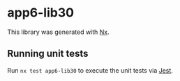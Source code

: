 # app6-lib30

This library was generated with [Nx](https://nx.dev).

## Running unit tests

Run `nx test app6-lib30` to execute the unit tests via [Jest](https://jestjs.io).
